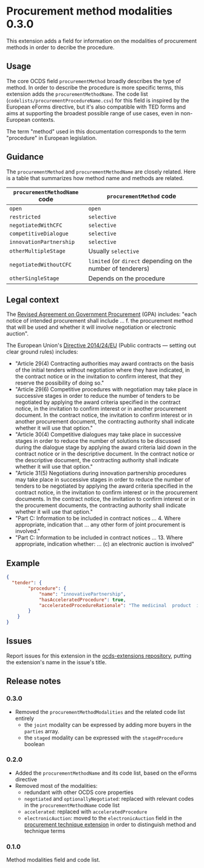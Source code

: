 # Procurement method modalities 0.3.0

This extension adds a field for information on the modalities of procurement methods in order to decribe the procedure.

## Usage

The core OCDS field `procurementMethod` broadly describes the type of method. In order to describe the procedure is more specific terms, this extension adds the `procurementMethodName`. The code list (`codelists/procurementProcedureName.csv`) for this field is inspired by the European eForms directive, but it's also compatible with TED forms and aims at supporting the broadest possible range of use cases, even in non-European contexts.

The term "method" used in this documentation corresponds to the term "procedure" in European legislation.

## Guidance

The `procurementMethod` and `procurementMethodName` are closely related. Here is a table that summarizes how method name and methods are related.

| `procurementMethodName` code | `procurementMethod` code                                     |
| ---------------------------- | ------------------------------------------------------------ |
| `open`                       | `open`                                                       |
| `restricted`                 | `selective`                                                  |
| `negotiatedWithCFC`          | `selective`                                                  |
| `competitiveDialogue`        | `selective`                                                  |
| `innovationPartnership`      | `selective`                                                  |
| `otherMultipleStage`         | Usually `selective`                                          |
| `negotiatedWithoutCFC`       | `limited` (or `direct` depending on the number of tenderers) |
| `otherSingleStage`           | Depends on the procedure                                     |

## Legal context

The [Revised Agreement on Government Procurement](https://www.wto.org/english/docs_e/legal_e/rev-gpr-94_01_e.htm) (GPA) includes: "each notice of intended procurement shall include … f. the procurement method that will be used and whether it will involve negotiation or electronic auction".

The European Union's [Directive 2014/24/EU](https://eur-lex.europa.eu/legal-content/EN/TXT/?uri=uriserv:OJ.L_.2014.094.01.0065.01.ENG) (Public contracts — setting out clear ground rules) includes:

* "Article 29(4) Contracting authorities may award contracts on the basis of the initial tenders without negotiation where they have indicated, in the contract notice or in the invitation to confirm interest, that they reserve the possibility of doing so."
* "Article 29(6) Competitive procedures with negotiation may take place in successive stages in order to reduce the number of tenders to be negotiated by applying the award criteria specified in the contract notice, in the invitation to confirm interest or in another procurement document. In the contract notice, the invitation to confirm interest or in another procurement document, the contracting authority shall indicate whether it will use that option."
* "Article 30(4) Competitive dialogues may take place in successive stages in order to reduce the number of solutions to be discussed during the dialogue stage by applying the award criteria laid down in the contract notice or in the descriptive document. In the contract notice or the descriptive document, the contracting authority shall indicate whether it will use that option."
* "Article 31(5) Negotiations during innovation partnership procedures may take place in successive stages in order to reduce the number of tenders to be negotiated by applying the award criteria specified in the contract notice, in the invitation to confirm interest or in the procurement documents. In the contract notice, the invitation to confirm interest or in the procurement documents, the contracting authority shall indicate whether it will use that option."
* "Part C: Information to be included in contract notices … 4. Where appropriate, indication that … any other form of joint procurement is involved."
* "Part C: Information to be included in contract notices … 13. Where appropriate, indication whether: … (c) an electronic auction is involved"

## Example

```json
{
  "tender": {
        "procedure": {
            "name": "innovativePartnership",
            "hasAcceleratedProcedure": true,
            "acceleratedProcedureRationale": "The medicinal  product  is  of  major  public  health  interest  particularly from the point of view of therapeutic innovation.",
        }
    }
}
```

## Issues

Report issues for this extension in the [ocds-extensions repository](https://github.com/open-contracting/ocds-extensions/issues), putting the extension's name in the issue's title.

## Release notes

### 0.3.0

- Removed the `procurementMethodModalities` and the related code list entirely
    - the `joint` modality can be expressed by adding more buyers in the `parties` array.
    - the `staged` modality can be expressed with the `stagedProcedure` boolean

### 0.2.0

- Added the `procurementMethodName` and its code list, based on the eForms directive
- Removed most of the modalities:
    - redundant with other OCDS core properties
    - `negotiated` and `optionallyNegotiated`: replaced with relevant codes in the `procurementMethodName` code list
    - `accelerated`: replaced with `acceleratedProcedure`
    - `electronicAuction`: moved to the `electronicAuction` field in the [procurement technique extension](https://github.com/open-contracting-extensions/ocds_procurement_techniques_extension) in order to distinguish method and technique terms


### 0.1.0

Method modalities field and code list.
